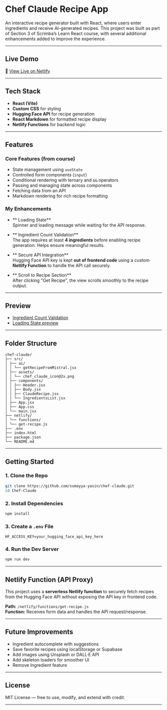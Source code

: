 #  Chef Claude Recipe App

An interactive recipe generator built with React, where users enter ingredients and receive AI-generated recipes. This project was built as part of Section 3 of Scrimba’s Learn React course, with several additional enhancements added to improve the experience.

---

##  Live Demo  
🔗 [View Live on Netlify](https://chefclaude-ai.netlify.app/)

---

##  Tech Stack  
- **React (Vite)**
- **Custom CSS** for styling  
- **Hugging Face API** for recipe generation  
- **React Markdown** for formatted recipe display  
- **Netlify Functions** for backend logic  


---

##  Features

###  Core Features (from course)
- State management using `useState`
- Controlled form components (`input`)
- Conditional rendering with ternary and `&&` operators
- Passing and managing state across components
- Fetching data from an API
- Markdown rendering for rich recipe formatting

###  My Enhancements
- ** Loading State**  
  Spinner and loading message while waiting for the API response.

- ** Ingredient Count Validation**  
  The app requires at least **4 ingredients** before enabling recipe generation. Helps ensure meaningful results.

- ** Secure API Integration**  
  Hugging Face API key is kept **out of frontend code** using a custom **Netlify Function** to handle the API call securely.

- ** Scroll to Recipe Section**  
  After clicking "Get Recipe", the view scrolls smoothly to the recipe output.

---

##  Preview

- [Ingredient Count Validation](https://github.com/sumayya-yasin/chef-claude/blob/main/preview/ingredient_validation.PNG)
- [Loading State preview](https://github.com/sumayya-yasin/chef-claude/blob/main/preview/Loading_state_preview.PNG)

---

##  Folder Structure

```
chef-claude/
├── src/
│ ├── ai/
│ │ └── getRecipeFromMistral.jsx
│ ├── assets/
│ │ └── chef_claude_icon@2x.png
│ ├── components/
│ │ ├── Header.jsx
│ │ ├── Body.jsx
│ │ ├── ClaudeRecipe.jsx
│ │ └── IngredientsList.jsx
│ ├── App.jsx
│ ├── App.css
│ └── main.jsx
├── netlify/
│ └── functions/
│ └── get-recipe.js
├── .env
├── index.html
├── package.json
└── README.md
```

---

##  Getting Started

### 1. Clone the Repo

```bash
git clone https://github.com/sumayya-yasin/chef-claude.git
cd Chef-Claude
```

### 2. Install Dependencies

```bash
npm install
```

### 3. Create a `.env` File

```env
HF_ACCESS_KEY=your_hugging_face_api_key_here
```

### 4. Run the Dev Server

```bash
npm run dev
```

---

##  Netlify Function (API Proxy)

This project uses a **serverless Netlify function** to securely fetch recipes from the Hugging Face API without exposing the API key in frontend code.

**Path:** `/netlify/functions/get-recipe.js`  
**Function:** Receives form data and handles the API request/response.

---

##  Future Improvements

- Ingredient autocomplete with suggestions  
- Save favorite recipes using localStorage or Supabase  
- Add images using Unsplash or DALL·E API  
- Add skeleton loaders for smoother UI  
- Remove Ingredient feature

---

##  License

MIT License — free to use, modify, and extend with credit.

---

